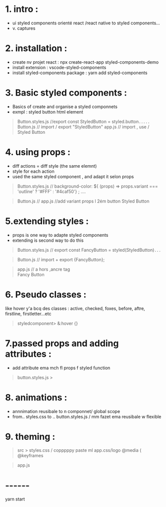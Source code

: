 # 1. intro : 
+ ui styled components orienté react /react native to styled components...
+ v. captures

# 2. installation :
+ create nv projet react : npx create-react-app styled-components-demo 
+ install extension : vscode-styled-components
+ install styled-components package : yarn add styled-components


# 3. Basic styled components :
+ Basics of create and organise a styled componnets
+ exmpl : styled button html element

> Button.styles.js //export const StyledButton = styled.button`.....`
> Button.js // import / export "StyledButton"
> app.js // import , use / <StyledButton>Styled Button</StyledButton>

# 4. using props :
+ diff actions = diff style (the same elemnt)
+ style for each action 
+ used the same styled component , and adapt it selon props

> Button.styles.js //
  background-color: ${ (props) => 
    props.variant === 'outline' ? '#FFF' : '#4caf50'} ;
    ....

> Button.js // 
> app.js //add variant props l 2ém button
       <StyledButton variant='outline'>Styled Button</StyledButton>


# 5.extending styles :
+ props is one way to adapte styled components
+ extending is second way to do this
 
> Button.styles.js //
  export const FancyButton = styled(StyledButton)`
  ...
`

> Button.js // import + export {FancyButton};

> app.js // a hors ,ancre tag    
<FancyButton as='a' >Fancy Button</FancyButton>

# 6. Pseudo classes :
like hover
y'a bcq des classes : active, checked, foxes, before, aftre, firstline, firstletter...etc
> styledcomponent>
  &:hover {}
  
  
# 7.passed props and adding attributes :
 + add attribute ema mch fl props f styled function
 > button.styles.js >


# 8. animations :
+ annnimation reusibale to n componnet/ global scope
+ from..  styles.css to .. button.styles.js / mm fazet ema reusibale w flexible

# 9. theming :



> src > styles.css / copppppy paste ml app.css/logo
  @media (
  @keyframes

> app.js

# ------
yarn start